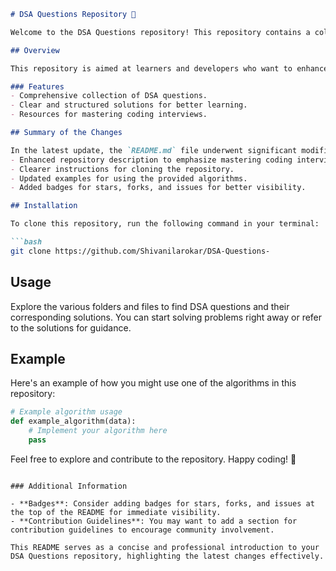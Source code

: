 ```markdown
# DSA Questions Repository 🤖

Welcome to the DSA Questions repository! This repository contains a collection of data structure and algorithm questions designed to help you master coding interviews and improve your problem-solving skills.

## Overview

This repository is aimed at learners and developers who want to enhance their understanding of data structures and algorithms through practical problem-solving.

### Features
- Comprehensive collection of DSA questions.
- Clear and structured solutions for better learning.
- Resources for mastering coding interviews.

## Summary of the Changes

In the latest update, the `README.md` file underwent significant modifications to improve clarity and usability. The changes include:
- Enhanced repository description to emphasize mastering coding interviews.
- Clearer instructions for cloning the repository.
- Updated examples for using the provided algorithms.
- Added badges for stars, forks, and issues for better visibility.

## Installation

To clone this repository, run the following command in your terminal:

```bash
git clone https://github.com/Shivanilarokar/DSA-Questions-
```

## Usage

Explore the various folders and files to find DSA questions and their corresponding solutions. You can start solving problems right away or refer to the solutions for guidance.

## Example

Here's an example of how you might use one of the algorithms in this repository:

```python
# Example algorithm usage
def example_algorithm(data):
    # Implement your algorithm here
    pass
```

Feel free to explore and contribute to the repository. Happy coding! 🚀
```

### Additional Information

- **Badges**: Consider adding badges for stars, forks, and issues at the top of the README for immediate visibility.
- **Contribution Guidelines**: You may want to add a section for contribution guidelines to encourage community involvement. 

This README serves as a concise and professional introduction to your DSA Questions repository, highlighting the latest changes effectively.